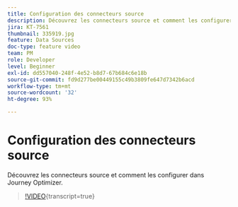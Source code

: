 ```yaml
---
title: Configuration des connecteurs source
description: Découvrez les connecteurs source et comment les configurer dans Journey Optimizer.
jira: KT-7561
thumbnail: 335919.jpg
feature: Data Sources
doc-type: feature video
team: PM
role: Developer
level: Beginner
exl-id: dd557040-248f-4e52-b8d7-67b684c6e18b
source-git-commit: fd9d277be00449155c49b3809fe647d7342b6acd
workflow-type: tm+mt
source-wordcount: '32'
ht-degree: 93%

---
```


# Configuration des connecteurs source

Découvrez les connecteurs source et comment les configurer dans Journey Optimizer.

>[!VIDEO](https://video.tv.adobe.com/v/335919?quality=12&learn=on){transcript=true}
